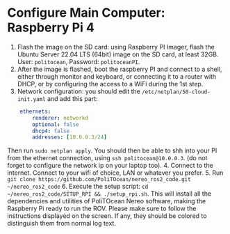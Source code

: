 # Configure Main Computer: Raspberry Pi 4
1. Flash the image on the SD card: using Raspberry PI Imager, flash the Ubuntu Server 22.04 LTS (64bit) image on the SD card, at least 32GB. User: `politocean`, Password: `politoceanPI`.
2. After the image is flashed, boot the raspberry PI and connect to a shell, either through monitor and keyboard, or connecting it to a router with DHCP, or by configuring the access to a WiFi during the 1st step.
3. Network configuration: you should edit the `/etc/netplan/50-cloud-init.yaml` and add this part:
```yaml
	ethernets:
		renderer: networkd
		optional: false
		dhcp4: false
		addresses: [10.0.0.3/24]	
```
Then run `sudo netplan apply`. You should then be able to shh into your PI from the ethernet connection, using `ssh politocean@10.0.0.3`. (do not forget to configure the network ip on your laptop too).
4. Connect to the internet. Connect to your wifi of choice, LAN or whatever you prefer.
5. Run ```git clone https://github.com/PoliTOcean/nereo_ros2_code.git ~/nereo_ros2_code```
6. Execute the setup script: ```cd ~/nereo_ros2_code/SETUP_RPI && ./setup_rpi.sh```. This will install all the dependencies and utilities of PoliTOcean Nereo software, making the Raspberry Pi ready to run the ROV. Please make sure to follow the instructions displayed on the screen. If any, they should be colored to distinguish them from normal log text.
